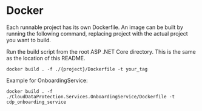 # Docker

Each runnable project has its own Dockerfile. An image can be built by running the following command, replacing project with the actual project you want to build.

Run the build script from the root ASP .NET Core directory. This is the same as the location of this README.

```
docker build . -f ./{project}/Dockerfile -t your_tag
```

Example for OnboardingService:

```
docker build . -f ./CloudDataProtection.Services.OnboardingService/Dockerfile -t cdp_onboarding_service
```